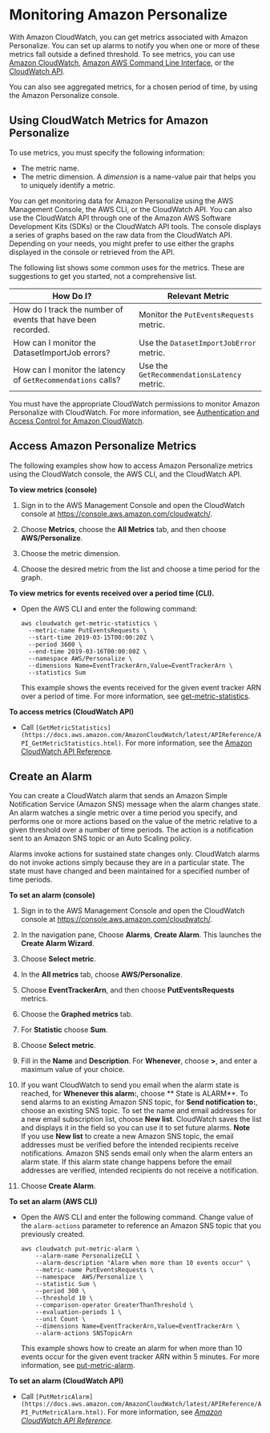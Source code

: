 # Monitoring Amazon Personalize<a name="personalize-monitoring"></a>

With Amazon CloudWatch, you can get metrics associated with Amazon Personalize\. You can set up alarms to notify you when one or more of these metrics fall outside a defined threshold\. To see metrics, you can use [Amazon CloudWatch](https://console.aws.amazon.com/cloudwatch/), [Amazon AWS Command Line Interface](https://docs.aws.amazon.com/AmazonCloudWatch/latest/cli/), or the [CloudWatch API](https://docs.aws.amazon.com/AmazonCloudWatch/latest/APIReference/)\.

You can also see aggregated metrics, for a chosen period of time, by using the Amazon Personalize console\.

## Using CloudWatch Metrics for Amazon Personalize<a name="using-metrics"></a>

To use metrics, you must specify the following information:
+ The metric name\.
+ The metric dimension\. A *dimension* is a name\-value pair that helps you to uniquely identify a metric\.

You can get monitoring data for Amazon Personalize using the AWS Management Console, the AWS CLI, or the CloudWatch API\. You can also use the CloudWatch API through one of the Amazon AWS Software Development Kits \(SDKs\) or the CloudWatch API tools\. The console displays a series of graphs based on the raw data from the CloudWatch API\. Depending on your needs, you might prefer to use either the graphs displayed in the console or retrieved from the API\.

The following list shows some common uses for the metrics\. These are suggestions to get you started, not a comprehensive list\.


| How Do I? | Relevant Metric | 
| --- | --- | 
|  How do I track the number of events that have been recorded\.  |  Monitor the `PutEventsRequests` metric\.  | 
|  How can I monitor the DatasetImportJob errors?  |  Use the `DatasetImportJobError` metric\.  | 
|  How can I monitor the latency of `GetRecommendations` calls?  |  Use the `GetRecommendationsLatency` metric\.  | 

You must have the appropriate CloudWatch permissions to monitor Amazon Personalize with CloudWatch\. For more information, see [Authentication and Access Control for Amazon CloudWatch](https://docs.aws.amazon.com/AmazonCloudWatch/latest/monitoring/auth-and-access-control-cw.html)\.

## Access Amazon Personalize Metrics<a name="how-to-access"></a>

The following examples show how to access Amazon Personalize metrics using the CloudWatch console, the AWS CLI, and the CloudWatch API\.

**To view metrics \(console\)**

1. Sign in to the AWS Management Console and open the CloudWatch console at [https://console\.aws\.amazon\.com/cloudwatch/](https://console.aws.amazon.com/cloudwatch/)\.

1. Choose **Metrics**, choose the **All Metrics** tab, and then choose **AWS/Personalize**\.

1. Choose the metric dimension\.

1. Choose the desired metric from the list and choose a time period for the graph\.

**To view metrics for events received over a period time \(CLI\)\.**
+ Open the AWS CLI and enter the following command:

  ```
  aws cloudwatch get-metric-statistics \
    --metric-name PutEventsRequests \
    --start-time 2019-03-15T00:00:20Z \
    --period 3600 \
    --end-time 2019-03-16T00:00:00Z \
    --namespace AWS/Personalize \
    --dimensions Name=EventTrackerArn,Value=EventTrackerArn \
    --statistics Sum
  ```

  This example shows the events received for the given event tracker ARN over a period of time\. For more information, see [get\-metric\-statistics](https://docs.aws.amazon.com/cli/latest/reference/get-metric-statistics.html)\.

**To access metrics \(CloudWatch API\)**
+  Call `[GetMetricStatistics](https://docs.aws.amazon.com/AmazonCloudWatch/latest/APIReference/API_GetMetricStatistics.html)`\. For more information, see the [Amazon CloudWatch API Reference](https://docs.aws.amazon.com/AmazonCloudWatch/latest/APIReference/)\.

## Create an Alarm<a name="alarms"></a>

You can create a CloudWatch alarm that sends an Amazon Simple Notification Service \(Amazon SNS\) message when the alarm changes state\. An alarm watches a single metric over a time period you specify, and performs one or more actions based on the value of the metric relative to a given threshold over a number of time periods\. The action is a notification sent to an Amazon SNS topic or an Auto Scaling policy\.

Alarms invoke actions for sustained state changes only\. CloudWatch alarms do not invoke actions simply because they are in a particular state\. The state must have changed and been maintained for a specified number of time periods\.

**To set an alarm \(console\)**

1. Sign in to the AWS Management Console and open the CloudWatch console at [https://console\.aws\.amazon\.com/cloudwatch/](https://console.aws.amazon.com/cloudwatch/)\.

1. In the navigation pane, Choose **Alarms**, **Create Alarm**\. This launches the **Create Alarm Wizard**\. 

1. Choose **Select metric**\.

1. In the **All metrics** tab, choose **AWS/Personalize**\.

1. Choose **EventTrackerArn**, and then choose **PutEventsRequests** metrics\.

1. Choose the **Graphed metrics** tab\.

1. For **Statistic** choose **Sum**\.

1. Choose **Select metric**\.

1. Fill in the **Name** and **Description**\. For **Whenever**, choose **>**, and enter a maximum value of your choice\.

1. If you want CloudWatch to send you email when the alarm state is reached, for **Whenever this alarm:**, choose ** State is ALARM**\. To send alarms to an existing Amazon SNS topic, for **Send notification to:**, choose an existing SNS topic\. To set the name and email addresses for a new email subscription list, choose **New list**\. CloudWatch saves the list and displays it in the field so you can use it to set future alarms\. 
**Note**  
If you use **New list** to create a new Amazon SNS topic, the email addresses must be verified before the intended recipients receive notifications\. Amazon SNS sends email only when the alarm enters an alarm state\. If this alarm state change happens before the email addresses are verified, intended recipients do not receive a notification\.

1. Choose **Create Alarm**\. 

**To set an alarm \(AWS CLI\)**
+ Open the AWS CLI and enter the following command\. Change value of the `alarm-actions` parameter to reference an Amazon SNS topic that you previously created\.

  ```
  aws cloudwatch put-metric-alarm \
      --alarm-name PersonalizeCLI \
      --alarm-description "Alarm when more than 10 events occur" \
      --metric-name PutEventsRequests \
      --namespace  AWS/Personalize \
      --statistic Sum \
      --period 300 \
      --threshold 10 \
      --comparison-operator GreaterThanThreshold \
      --evaluation-periods 1 \
      --unit Count \
      --dimensions Name=EventTrackerArn,Value=EventTrackerArn \
      --alarm-actions SNSTopicArn
  ```

  This example shows how to create an alarm for when more than 10 events occur for the given event tracker ARN within 5 minutes\. For more information, see [put\-metric\-alarm](https://docs.aws.amazon.com/cli/latest/reference/put-metric-alarm.html)\.

**To set an alarm \(CloudWatch API\)**
+ Call `[PutMetricAlarm](https://docs.aws.amazon.com/AmazonCloudWatch/latest/APIReference/API_PutMetricAlarm.html)`\. For more information, see *[Amazon CloudWatch API Reference](https://docs.aws.amazon.com/AmazonCloudWatch/latest/APIReference/)*\.